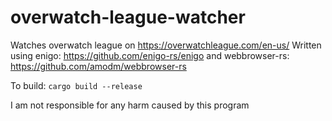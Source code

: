 # overwatch-league-watcher
Watches overwatch league on https://overwatchleague.com/en-us/ 
Written using enigo: https://github.com/enigo-rs/enigo and webbrowser-rs: https://github.com/amodm/webbrowser-rs

To build: ```cargo build --release```

I am not responsible for any harm caused by this program
